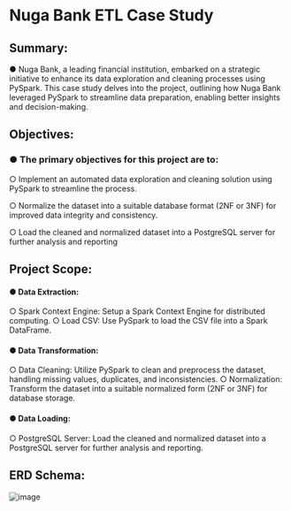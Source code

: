 # Nuga Bank ETL Case Study

## Summary:
● Nuga Bank, a leading financial institution, embarked on a strategic initiative
to enhance its data exploration and cleaning processes using PySpark. This
case study delves into the project, outlining how Nuga Bank leveraged
PySpark to streamline data preparation, enabling better insights and
decision-making.

## Objectives:
### ● The primary objectives for this project are to:
○ Implement an automated data exploration and cleaning solution using
PySpark to streamline the process.

○ Normalize the dataset into a suitable database format (2NF or 3NF) for
improved data integrity and consistency.

○ Load the cleaned and normalized dataset into a PostgreSQL server for
further analysis and reporting


## Project Scope:
#### ● Data Extraction:
○ Spark Context Engine: Setup a Spark Context Engine for distributed computing.
○ Load CSV: Use PySpark to load the CSV file into a Spark DataFrame.

#### ● Data Transformation:
○ Data Cleaning: Utilize PySpark to clean and preprocess the dataset, handling missing values, duplicates, and
inconsistencies.
○ Normalization: Transform the dataset into a suitable normalized form (2NF or 3NF) for database storage.

#### ● Data Loading:
○ PostgreSQL Server: Load the cleaned and normalized dataset into a PostgreSQL server for further analysis and
reporting.

## ERD Schema:
![image](https://github.com/user-attachments/assets/6a163fce-3a64-44b2-a476-1a13d05e8f55)
